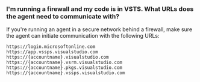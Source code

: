 [//]: # (::: moniker range="vsts")
### I'm running a firewall and my code is in VSTS. What URLs does the agent need to communicate with?

If you're running an agent in a secure network behind a firewall, make sure the agent can initiate communication with the following URLs:

```
https://login.microsoftonline.com
https://app.vssps.visualstudio.com 
https://{accountname}.visualstudio.com
https://{accountname}.vsrm.visualstudio.com
https://{accountname}.pkgs.visualstudio.com
https://{accountname}.vssps.visualstudio.com
 ```
[//]: # (::: moniker-end)